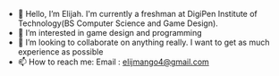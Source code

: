 - 👋 Hello, I’m Elijah. I'm currently a freshman at DigiPen Institute of Technology(BS Computer Science and Game Design). 
- 👀 I’m interested in game design and programming
- 💞️ I’m looking to collaborate on anything really. I want to get as much experience as possible
- 📫 How to reach me: Email : elijmango4@gmail.com
